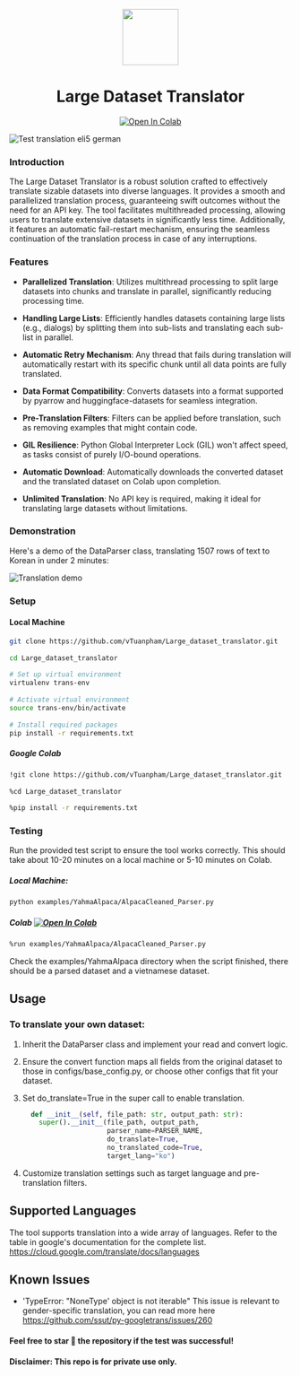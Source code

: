 <p align="center">
  <img src="https://github.com/vTuanpham/Large_dataset_translator/assets/82665400/e424f17d-1c9e-4c72-90d2-9ef77c3b9dd2" width="100" height="100">
</p>

<div align="center">
  <h1>Large Dataset Translator</h1>
</div>

<p align="center">
  <a href="https://colab.research.google.com/drive/1OEni8c9N9C_9Kf3ySt87goN7HDvRN3nw?usp=sharing">
    <img src="https://colab.research.google.com/assets/colab-badge.svg" alt="Open In Colab">
  </a>
</p>

![Test translation eli5 german](https://github.com/vTuanpham/Large_dataset_translator/actions/workflows/test_translate.yml/badge.svg?event=push)

### Introduction

The Large Dataset Translator is a robust solution crafted to effectively translate sizable datasets into diverse languages. It provides a smooth and parallelized translation process, guaranteeing swift outcomes without the need for an API key. The tool facilitates multithreaded processing, allowing users to translate extensive datasets in significantly less time. Additionally, it features an automatic fail-restart mechanism, ensuring the seamless continuation of the translation process in case of any interruptions. 

### Features

- **Parallelized Translation**: Utilizes multithread processing to split large datasets into chunks and translate in parallel, significantly reducing processing time.
  
- **Handling Large Lists**: Efficiently handles datasets containing large lists (e.g., dialogs) by splitting them into sub-lists and translating each sub-list in parallel.

- **Automatic Retry Mechanism**: Any thread that fails during translation will automatically restart with its specific chunk until all data points are fully translated.

- **Data Format Compatibility**: Converts datasets into a format supported by pyarrow and huggingface-datasets for seamless integration.

- **Pre-Translation Filters**: Filters can be applied before translation, such as removing examples that might contain code.

- **GIL Resilience**: Python Global Interpreter Lock (GIL) won't affect speed, as tasks consist of purely I/O-bound operations.

- **Automatic Download**: Automatically downloads the converted dataset and the translated dataset on Colab upon completion.

- **Unlimited Translation**: No API key is required, making it ideal for translating large datasets without limitations.

### Demonstration

Here's a demo of the DataParser class, translating 1507 rows of text to Korean in under 2 minutes:

![Translation demo](assets/Translate_demo.gif)

### Setup

#### Local Machine
```sh
git clone https://github.com/vTuanpham/Large_dataset_translator.git
     
cd Large_dataset_translator
  
# Set up virtual environment
virtualenv trans-env
  
# Activate virtual environment
source trans-env/bin/activate
  
# Install required packages
pip install -r requirements.txt
```
##### Google Colab
```sh
!git clone https://github.com/vTuanpham/Large_dataset_translator.git
 
%cd Large_dataset_translator

%pip install -r requirements.txt
```
### Testing
Run the provided test script to ensure the tool works correctly. This should take about 10-20 minutes on a local machine or 5-10 minutes on Colab.
##### Local Machine:
```sh
python examples/YahmaAlpaca/AlpacaCleaned_Parser.py
```
##### Colab [![Open In Colab](https://colab.research.google.com/assets/colab-badge.svg)](https://colab.research.google.com/drive/1OEni8c9N9C_9Kf3ySt87goN7HDvRN3nw?usp=sharing)
```sh
%run examples/YahmaAlpaca/AlpacaCleaned_Parser.py
```
Check the examples/YahmaAlpaca directory when the script finished, there should be a parsed dataset and a vietnamese dataset. 

## Usage
### To translate your own dataset:
1.  Inherit the DataParser class and implement your read and convert logic.
2.  Ensure the convert function maps all fields from the original dataset to those in configs/base_config.py, or choose other configs that fit your dataset.
3.  Set do_translate=True in the super call to enable translation.
   
    ```python
      def __init__(self, file_path: str, output_path: str):
        super().__init__(file_path, output_path,
                         parser_name=PARSER_NAME,
                         do_translate=True,
                         no_translated_code=True,
                         target_lang="ko")
    ```
5.  Customize translation settings such as target language and pre-translation filters.
## Supported Languages
The tool supports translation into a wide array of languages. Refer to the table in google's documentation for the complete list.
https://cloud.google.com/translate/docs/languages
## Known Issues
  * 'TypeError: "NoneType' object is not iterable"
     This issue is relevant to gender-specific translation, you can read more here https://github.com/ssut/py-googletrans/issues/260
#### Feel free to star 🌟 the repository if the test was successful!
#### Disclaimer: This repo is for private use only.




